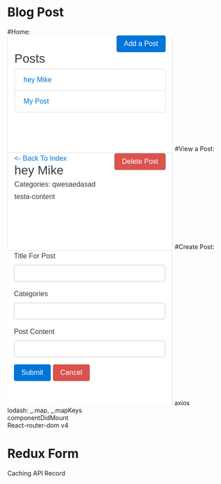 # Blog Post
#Home: </br>
![alt text](./image/home.png)
#View a Post: </br>
![alt text](./image/post.png)
#Create Post: </br>
![alt text](./image/add_post.png)
axios <br/>
lodash: _.map, _.mapKeys<br/>
componentDidMount <br/>
React-router-dom v4 <br/>
# Redux Form <br/>
Caching API Record
